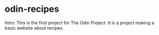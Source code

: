 # odin-recipes

Intro: This is the first project for The Odin Project. It is a project making a basic website about recipes.